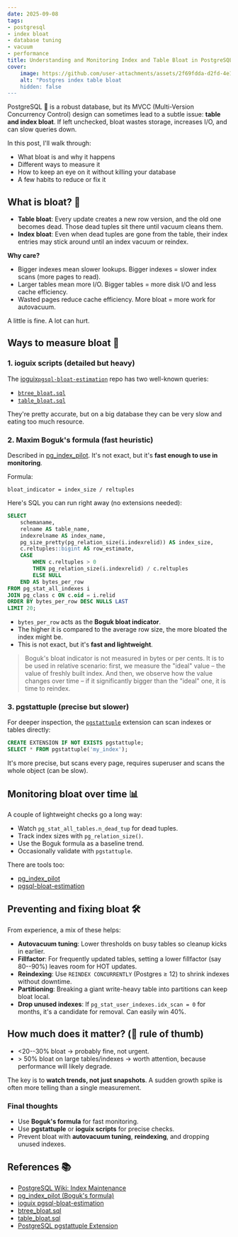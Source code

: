 ```yaml
---
date: 2025-09-08
tags:
- postgresql
- index bloat
- database tuning
- vacuum
- performance
title: Understanding and Monitoring Index and Table Bloat in PostgreSQL
cover:
    image: https://github.com/user-attachments/assets/2f69fdda-d2fd-4e1e-b31a-c047bdf2dc9a
    alt: "Postgres index table bloat
    hidden: false
---
```


PostgreSQL 🐘 is a robust database, but its MVCC (Multi-Version Concurrency Control) design can sometimes lead to a subtle issue: **table and index bloat**. If left unchecked, bloat wastes storage, increases I/O, and can slow queries down.

In this post, I'll walk through:
- What bloat is and why it happens
- Different ways to measure it
- How to keep an eye on it without killing your database
- A few habits to reduce or fix it

## What is bloat? 🧹

- **Table bloat**: Every update creates a new row version, and the old one becomes dead. Those dead tuples sit there until vacuum cleans them.
- **Index bloat**: Even when dead tuples are gone from the table, their index entries may stick around until an index vacuum or reindex.

**Why care?**
- Bigger indexes mean slower lookups. Bigger indexes = slower index scans (more pages to read).
- Larger tables mean more I/O. Bigger tables = more disk I/O and less cache efficiency.
- Wasted pages reduce cache efficiency. More bloat = more work for autovacuum.

A little is fine. A lot can hurt.

## Ways to measure bloat 📐

### 1. ioguix scripts (detailed but heavy)

The [ioguix`pgsql-bloat-estimation`](https://github.com/ioguix/pgsql-bloat-estimation)
repo has two well-known queries:

- [`btree_bloat.sql`](https://github.com/ioguix/pgsql-bloat-estimation/blob/master/btree/btree_bloat.sql)
- [`table_bloat.sql`](https://github.com/ioguix/pgsql-bloat-estimation/blob/master/table/table_bloat.sql)

They're pretty accurate, but on a big database they can be very slow and eating too much resource.

### 2. Maxim Boguk's formula (fast heuristic)

Described in [pg_index_pilot](https://gitlab.com/postgres-ai/pg_index_pilot/#maxim-boguks-formula). It's not exact, but it's **fast enough to use in monitoring**.

Formula:
```text
bloat_indicator = index_size / reltuples
```

Here's SQL you can run right away (no extensions needed):
```sql
SELECT
    schemaname,
    relname AS table_name,
    indexrelname AS index_name,
    pg_size_pretty(pg_relation_size(i.indexrelid)) AS index_size,
    c.reltuples::bigint AS row_estimate,
    CASE
        WHEN c.reltuples > 0
        THEN pg_relation_size(i.indexrelid) / c.reltuples
        ELSE NULL
    END AS bytes_per_row
FROM pg_stat_all_indexes i
JOIN pg_class c ON c.oid = i.relid
ORDER BY bytes_per_row DESC NULLS LAST
LIMIT 20;
```

- `bytes_per_row` acts as the **Boguk bloat indicator**.
- The higher it is compared to the average row size, the more bloated the index might be.
- This is not exact, but it's **fast and lightweight**.

> Boguk's bloat indicator is not measured in bytes or per cents. It is to be used in relative scenario: first, we measure the "ideal" value – the value of freshly built index. And then, we observe how the value changes over time – if it significantly bigger than the "ideal" one, it is time to reindex.

### 3. pgstattuple (precise but slower)

For deeper inspection, the [`pgstattuple`](https://www.postgresql.org/docs/current/pgstattuple.html) extension can scan indexes or tables directly:

``` sql
CREATE EXTENSION IF NOT EXISTS pgstattuple;
SELECT * FROM pgstattuple('my_index');
```

It's more precise, but scans every page, requires superuser and scans the whole object (can be slow).

## Monitoring bloat over time 📊

A couple of lightweight checks go a long way:
- Watch `pg_stat_all_tables.n_dead_tup` for dead tuples.
- Track index sizes with `pg_relation_size()`.
- Use the Boguk formula as a baseline trend.
- Occasionally validate with `pgstattuple`.

There are tools too:
- [pg_index_pilot](https://gitlab.com/postgres-ai/pg_index_pilot)
- [pgsql-bloat-estimation](https://github.com/ioguix/pgsql-bloat-estimation)

## Preventing and fixing bloat 🛠️

From experience, a mix of these helps:

- **Autovacuum tuning**: Lower thresholds on busy tables so cleanup kicks in earlier.
- **Fillfactor**: For frequently updated tables, setting a lower fillfactor (say 80--90%) leaves room for HOT updates.
- **Reindexing**: Use `REINDEX CONCURRENTLY` (Postgres ≥ 12) to shrink indexes without downtime.
- **Partitioning**: Breaking a giant write-heavy table into partitions can keep bloat local.
- **Drop unused indexes**: If `pg_stat_user_indexes.idx_scan = 0` for months, it's a candidate for removal. Can easily win 40%.

## How much does it matter? (🚦 rule of thumb)

- <20--30% bloat → probably fine, not urgent.
- \> 50% bloat on large tables/indexes → worth attention, because performance will likely degrade.

The key is to **watch trends, not just snapshots**. A sudden growth
spike is often more telling than a single measurement.

### Final thoughts

- Use **Boguk's formula** for fast monitoring.
- Use **pgstattuple** or **ioguix scripts** for precise checks.
- Prevent bloat with **autovacuum tuning**, **reindexing**, and dropping
unused indexes.

## References 📚

- [PostgreSQL Wiki: Index Maintenance](https://wiki.postgresql.org/wiki/Index_Maintenance)
- [pg_index_pilot (Boguk's formula)](https://gitlab.com/postgres-ai/pg_index_pilot/#maxim-boguks-formula)
- [ioguix pgsql-bloat-estimation](https://github.com/ioguix/pgsql-bloat-estimation)
- [btree_bloat.sql](https://github.com/ioguix/pgsql-bloat-estimation/blob/master/btree/btree_bloat.sql)
- [table_bloat.sql](https://github.com/ioguix/pgsql-bloat-estimation/blob/master/table/table_bloat.sql)
- [PostgreSQL pgstattuple Extension](https://www.postgresql.org/docs/current/pgstattuple.html)
